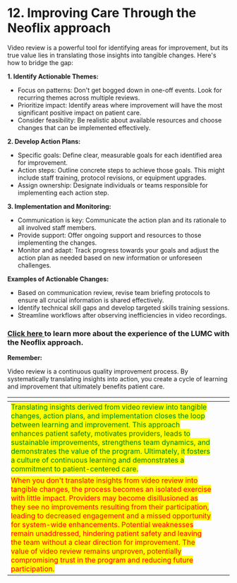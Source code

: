 # 12. Improving Care Through the Neoflix approach

Video review is a powerful tool for identifying areas for improvement, but its true value lies in translating those insights into tangible changes. Here's how to bridge the gap:

**1. Identify Actionable Themes:**

* Focus on patterns: Don't get bogged down in one-off events. Look for recurring themes across multiple reviews.
* Prioritize impact: Identify areas where improvement will have the most significant positive impact on patient care.
* Consider feasibility: Be realistic about available resources and choose changes that can be implemented effectively.

**2. Develop Action Plans:**

* Specific goals: Define clear, measurable goals for each identified area for improvement.
* Action steps: Outline concrete steps to achieve those goals. This might include staff training, protocol revisions, or equipment upgrades.
* Assign ownership: Designate individuals or teams responsible for implementing each action step.

**3. Implementation and Monitoring:**

* Communication is key: Communicate the action plan and its rationale to all involved staff members.
* Provide support: Offer ongoing support and resources to those implementing the changes.
* Monitor and adapt: Track progress towards your goals and adjust the action plan as needed based on new information or unforeseen challenges.

**Examples of Actionable Changes:**

* Based on communication review, revise team briefing protocols to ensure all crucial information is shared effectively.
* Identify technical skill gaps and develop targeted skills training sessions.
* Streamline workflows after observing inefficiencies in video recordings.

### [Click here ](13.1-the-neoflix-approach/)to learn more about the experience of the LUMC with the Neoflix approach.&#x20;

**Remember:**

Video review is a continuous quality improvement process. By systematically translating insights into action, you create a cycle of learning and improvement that ultimately benefits patient care.

<table data-card-size="large" data-view="cards"><thead><tr><th></th><th></th><th></th></tr></thead><tbody><tr><td><mark style="color:green;">Translating insights derived from video review into tangible changes, action plans, and implementation closes the loop between learning and improvement. This approach enhances patient safety, motivates providers, leads to sustainable improvements, strengthens team dynamics, and demonstrates the value of the program. Ultimately, it fosters a culture of continuous learning and demonstrates a commitment to patient-centered care.</mark></td><td></td><td></td></tr><tr><td><mark style="color:red;">When you don't translate insights from video review into tangible changes, the process becomes an isolated exercise with little impact. Providers may become disillusioned as they see no improvements resulting from their participation, leading to decreased engagement and a missed opportunity for system-wide enhancements. Potential weaknesses remain unaddressed, hindering patient safety and leaving the team without a clear direction for improvement. The value of video review remains unproven, potentially compromising trust in the program and reducing future participation.</mark></td><td></td><td></td></tr></tbody></table>
